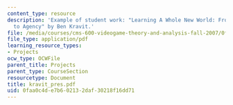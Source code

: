 ```yaml
---
content_type: resource
description: 'Example of student work: "Learning A Whole New World: From Design Spaces
  to Agency" by Ben Kravit.'
file: /media/courses/cms-600-videogame-theory-and-analysis-fall-2007/0faa0c4de7b602132daf30218f16dd71_kravit_pres.pdf
file_type: application/pdf
learning_resource_types:
- Projects
ocw_type: OCWFile
parent_title: Projects
parent_type: CourseSection
resourcetype: Document
title: kravit_pres.pdf
uid: 0faa0c4d-e7b6-0213-2daf-30218f16dd71
---
```

